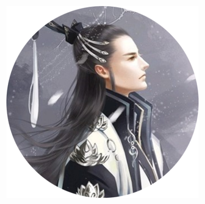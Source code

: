 ![](https://raw.githubusercontent.com/BeiyanLuansheng/BeiyanLuansheng.github.io/main/pics/avatar.png)
